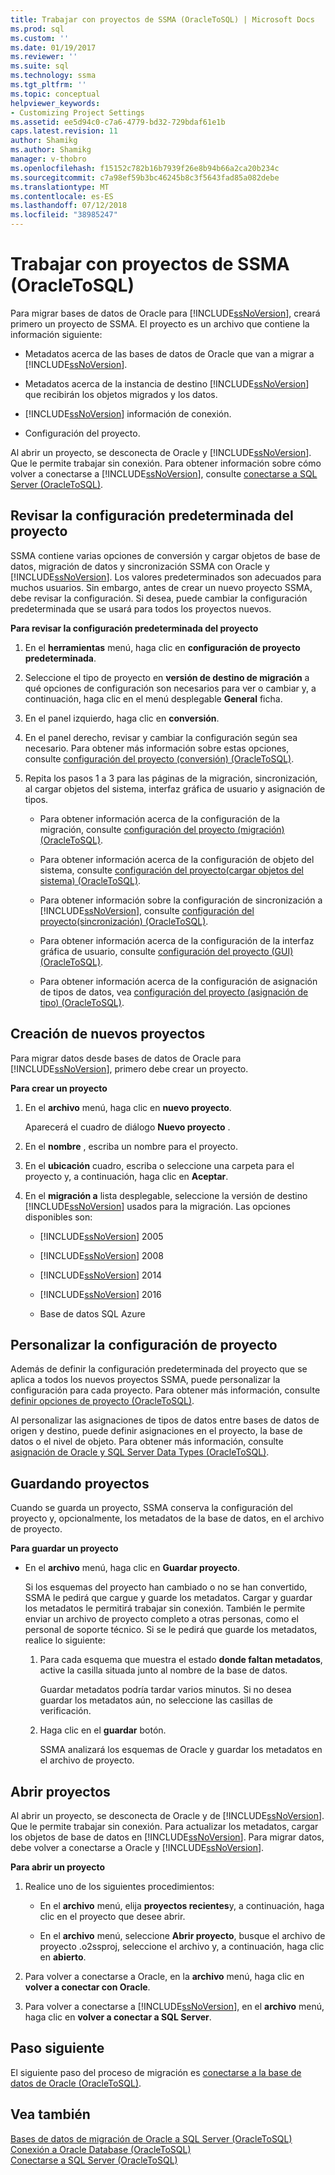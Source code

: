 ```yaml
---
title: Trabajar con proyectos de SSMA (OracleToSQL) | Microsoft Docs
ms.prod: sql
ms.custom: ''
ms.date: 01/19/2017
ms.reviewer: ''
ms.suite: sql
ms.technology: ssma
ms.tgt_pltfrm: ''
ms.topic: conceptual
helpviewer_keywords:
- Customizing Project Settings
ms.assetid: ee5d94c0-c7a6-4779-bd32-729bdaf61e1b
caps.latest.revision: 11
author: Shamikg
ms.author: Shamikg
manager: v-thobro
ms.openlocfilehash: f15152c782b16b7939f26e8b94b66a2ca20b234c
ms.sourcegitcommit: c7a98ef59b3bc46245b8c3f5643fad85a082debe
ms.translationtype: MT
ms.contentlocale: es-ES
ms.lasthandoff: 07/12/2018
ms.locfileid: "38985247"
---
```

# <a name="working-with-ssma-projects-oracletosql"></a>Trabajar con proyectos de SSMA (OracleToSQL)
Para migrar bases de datos de Oracle para [!INCLUDE[ssNoVersion](../../includes/ssnoversion_md.md)], creará primero un proyecto de SSMA. El proyecto es un archivo que contiene la información siguiente:  
  
-   Metadatos acerca de las bases de datos de Oracle que van a migrar a [!INCLUDE[ssNoVersion](../../includes/ssnoversion_md.md)].  
  
-   Metadatos acerca de la instancia de destino [!INCLUDE[ssNoVersion](../../includes/ssnoversion_md.md)] que recibirán los objetos migrados y los datos.  
  
-   [!INCLUDE[ssNoVersion](../../includes/ssnoversion_md.md)] información de conexión.  
  
-   Configuración del proyecto.  
  
Al abrir un proyecto, se desconecta de Oracle y [!INCLUDE[ssNoVersion](../../includes/ssnoversion_md.md)]. Que le permite trabajar sin conexión. Para obtener información sobre cómo volver a conectarse a [!INCLUDE[ssNoVersion](../../includes/ssnoversion_md.md)], consulte [conectarse a SQL Server &#40;OracleToSQL&#41;](../../ssma/oracle/connecting-to-sql-server-oracletosql.md).  
  
## <a name="reviewing-default-project-settings"></a>Revisar la configuración predeterminada del proyecto  
SSMA contiene varias opciones de conversión y cargar objetos de base de datos, migración de datos y sincronización SSMA con Oracle y [!INCLUDE[ssNoVersion](../../includes/ssnoversion_md.md)]. Los valores predeterminados son adecuados para muchos usuarios. Sin embargo, antes de crear un nuevo proyecto SSMA, debe revisar la configuración. Si desea, puede cambiar la configuración predeterminada que se usará para todos los proyectos nuevos.  
  
**Para revisar la configuración predeterminada del proyecto**  
  
1.  En el **herramientas** menú, haga clic en **configuración de proyecto predeterminada**.  
  
2.  Seleccione el tipo de proyecto en **versión de destino de migración** a qué opciones de configuración son necesarios para ver o cambiar y, a continuación, haga clic en el menú desplegable **General** ficha.  
  
3.  En el panel izquierdo, haga clic en **conversión**.  
  
4.  En el panel derecho, revisar y cambiar la configuración según sea necesario. Para obtener más información sobre estas opciones, consulte [configuración del proyecto &#40;conversión&#41; &#40;OracleToSQL&#41;](../../ssma/oracle/project-settings-conversion-oracletosql.md).  
  
5.  Repita los pasos 1 a 3 para las páginas de la migración, sincronización, al cargar objetos del sistema, interfaz gráfica de usuario y asignación de tipos.  
  
    -   Para obtener información acerca de la configuración de la migración, consulte [configuración del proyecto &#40;migración&#41; &#40;OracleToSQL&#41;](../../ssma/oracle/project-settings-migration-oracletosql.md).  
  
    -   Para obtener información acerca de la configuración de objeto del sistema, consulte [configuración del proyecto&#40;cargar objetos del sistema&#41; &#40;OracleToSQL&#41;](../../ssma/oracle/project-settings-loading-system-objects-oracletosql.md).  
  
    -   Para obtener información sobre la configuración de sincronización a [!INCLUDE[ssNoVersion](../../includes/ssnoversion_md.md)], consulte [configuración del proyecto&#40;sincronización&#41; &#40;OracleToSQL&#41;](../../ssma/oracle/project-settings-synchronization-oracletosql.md).  
  
    -   Para obtener información acerca de la configuración de la interfaz gráfica de usuario, consulte [configuración del proyecto &#40;GUI&#41; &#40;OracleToSQL&#41;](../../ssma/oracle/project-settings-gui-oracletosql.md).  
  
    -   Para obtener información acerca de la configuración de asignación de tipos de datos, vea [configuración del proyecto &#40;asignación de tipo&#41; &#40;OracleToSQL&#41;](../../ssma/oracle/project-settings-type-mapping-oracletosql.md).  
  
## <a name="creating-new-projects"></a>Creación de nuevos proyectos  
Para migrar datos desde bases de datos de Oracle para [!INCLUDE[ssNoVersion](../../includes/ssnoversion_md.md)], primero debe crear un proyecto.  
  
**Para crear un proyecto**  
  
1.  En el **archivo** menú, haga clic en **nuevo proyecto**.  
  
    Aparecerá el cuadro de diálogo **Nuevo proyecto** .  
  
2.  En el **nombre** , escriba un nombre para el proyecto.  
  
3.  En el **ubicación** cuadro, escriba o seleccione una carpeta para el proyecto y, a continuación, haga clic en **Aceptar**.  
  
4.  En el **migración a** lista desplegable, seleccione la versión de destino [!INCLUDE[ssNoVersion](../../includes/ssnoversion_md.md)] usados para la migración. Las opciones disponibles son:  
  
    -   [!INCLUDE[ssNoVersion](../../includes/ssnoversion_md.md)] 2005  
  
    -   [!INCLUDE[ssNoVersion](../../includes/ssnoversion_md.md)] 2008  
  
    -   [!INCLUDE[ssNoVersion](../../includes/ssnoversion_md.md)] 2014  
  
    -   [!INCLUDE[ssNoVersion](../../includes/ssnoversion_md.md)] 2016  
  
    -   Base de datos SQL Azure  
  
## <a name="customizing-project-settings"></a>Personalizar la configuración de proyecto  
Además de definir la configuración predeterminada del proyecto que se aplica a todos los nuevos proyectos SSMA, puede personalizar la configuración para cada proyecto. Para obtener más información, consulte [definir opciones de proyecto &#40;OracleToSQL&#41;](../../ssma/oracle/setting-project-options-oracletosql.md).  
  
Al personalizar las asignaciones de tipos de datos entre bases de datos de origen y destino, puede definir asignaciones en el proyecto, la base de datos o el nivel de objeto. Para obtener más información, consulte [asignación de Oracle y SQL Server Data Types &#40;OracleToSQL&#41;](../../ssma/oracle/mapping-oracle-and-sql-server-data-types-oracletosql.md).  
  
## <a name="saving-projects"></a>Guardando proyectos  
Cuando se guarda un proyecto, SSMA conserva la configuración del proyecto y, opcionalmente, los metadatos de la base de datos, en el archivo de proyecto.  
  
**Para guardar un proyecto**  
  
-   En el **archivo** menú, haga clic en **Guardar proyecto**.  
  
    Si los esquemas del proyecto han cambiado o no se han convertido, SSMA le pedirá que cargue y guarde los metadatos. Cargar y guardar los metadatos le permitirá trabajar sin conexión. También le permite enviar un archivo de proyecto completo a otras personas, como el personal de soporte técnico. Si se le pedirá que guarde los metadatos, realice lo siguiente:  
  
    1.  Para cada esquema que muestra el estado **donde faltan metadatos**, active la casilla situada junto al nombre de la base de datos.  
  
        Guardar metadatos podría tardar varios minutos. Si no desea guardar los metadatos aún, no seleccione las casillas de verificación.  
  
    2.  Haga clic en el **guardar** botón.  
  
        SSMA analizará los esquemas de Oracle y guardar los metadatos en el archivo de proyecto.  
  
## <a name="opening-projects"></a>Abrir proyectos  
Al abrir un proyecto, se desconecta de Oracle y de [!INCLUDE[ssNoVersion](../../includes/ssnoversion_md.md)]. Que le permite trabajar sin conexión. Para actualizar los metadatos, cargar los objetos de base de datos en [!INCLUDE[ssNoVersion](../../includes/ssnoversion_md.md)]. Para migrar datos, debe volver a conectarse a Oracle y [!INCLUDE[ssNoVersion](../../includes/ssnoversion_md.md)].  
  
**Para abrir un proyecto**  
  
1.  Realice uno de los siguientes procedimientos:  
  
    -   En el **archivo** menú, elija **proyectos recientes**y, a continuación, haga clic en el proyecto que desee abrir.  
  
    -   En el **archivo** menú, seleccione **Abrir proyecto**, busque el archivo de proyecto .o2ssproj, seleccione el archivo y, a continuación, haga clic en **abierto**.  
  
2.  Para volver a conectarse a Oracle, en la **archivo** menú, haga clic en **volver a conectar con Oracle**.  
  
3.  Para volver a conectarse a [!INCLUDE[ssNoVersion](../../includes/ssnoversion_md.md)], en el **archivo** menú, haga clic en **volver a conectar a SQL Server**.  
  
## <a name="next-step"></a>Paso siguiente  
El siguiente paso del proceso de migración es [conectarse a la base de datos de Oracle (OracleToSQL)](http://msdn.microsoft.com/e276cdbf-3ebc-4ba8-b40d-a7a42befa2b6).  
  
## <a name="see-also"></a>Vea también  
[Bases de datos de migración de Oracle a SQL Server &#40;OracleToSQL&#41;](../../ssma/oracle/migrating-oracle-databases-to-sql-server-oracletosql.md)  
[Conexión a Oracle Database &#40;OracleToSQL&#41;](../../ssma/oracle/connecting-to-oracle-database-oracletosql.md)  
[Conectarse a SQL Server &#40;OracleToSQL&#41;](../../ssma/oracle/connecting-to-sql-server-oracletosql.md)  
  
